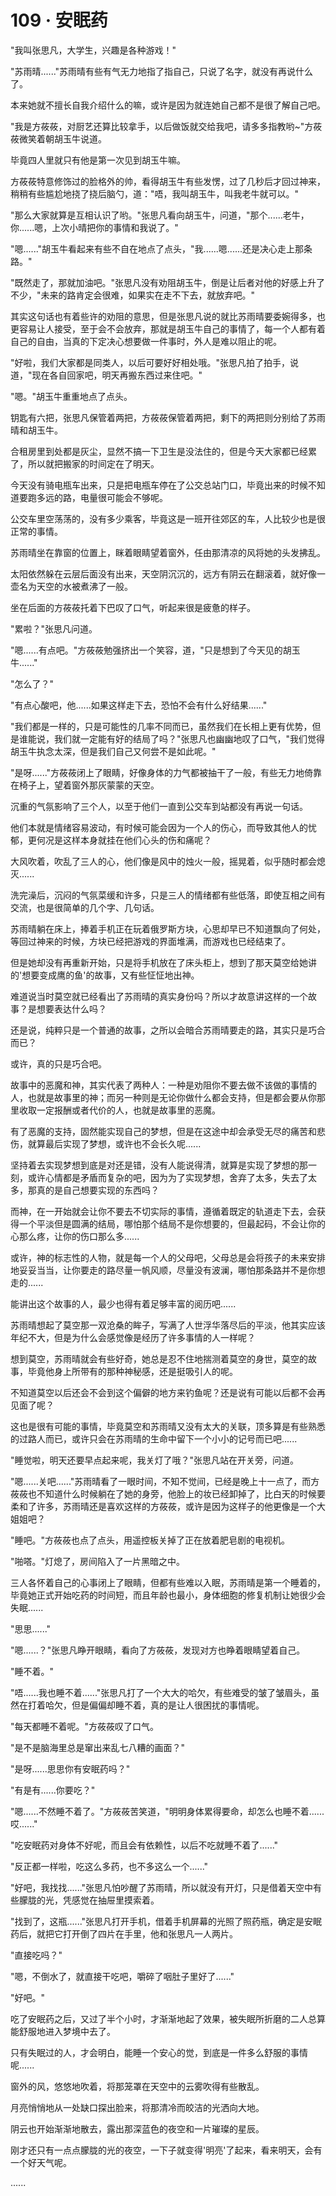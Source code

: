 <link rel="stylesheet" href="../../styles/text.css" />
<h1>109 · 安眠药</h1>

"我叫张思凡，大学生，兴趣是各种游戏！"

"苏雨晴......"苏雨晴有些有气无力地指了指自己，只说了名字，就没有再说什么了。

本来她就不擅长自我介绍什么的嘛，或许是因为就连她自己都不是很了解自己吧。

"我是方莜莜，对厨艺还算比较拿手，以后做饭就交给我吧，请多多指教哟\~"方莜莜微笑着朝胡玉牛说道。

毕竟四人里就只有他是第一次见到胡玉牛嘛。

方莜莜特意修饰过的脸格外的帅，看得胡玉牛有些发愣，过了几秒后才回过神来，稍稍有些尴尬地挠了挠后脑勺，道："唔，我叫胡玉牛，叫我老牛就可以。"

"那么大家就算是互相认识了哟。"张思凡看向胡玉牛，问道，"那个......老牛，你......嗯，上次小晴把你的事情和我说了。"

"嗯......"胡玉牛看起来有些不自在地点了点头，"我......嗯......还是决心走上那条路。"

"既然走了，那就加油吧。"张思凡没有劝阻胡玉牛，倒是让后者对他的好感上升了不少，"未来的路肯定会很难，如果实在走不下去，就放弃吧。"

其实这句话也有着些许的劝阻的意思，但是张思凡说的就比苏雨晴要委婉得多，也更容易让人接受，至于会不会放弃，那就是胡玉牛自己的事情了，每一个人都有着自己的自由，当真的下定决心想要做一件事时，外人是难以阻止的呢。

"好啦，我们大家都是同类人，以后可要好好相处哦。"张思凡拍了拍手，说道，"现在各自回家吧，明天再搬东西过来住吧。"

"嗯。"胡玉牛重重地点了点头。

钥匙有六把，张思凡保管着两把，方莜莜保管着两把，剩下的两把则分别给了苏雨晴和胡玉牛。

合租房里到处都是灰尘，显然不搞一下卫生是没法住的，但是今天大家都已经累了，所以就把搬家的时间定在了明天。

今天没有骑电瓶车出来，只是把电瓶车停在了公交总站门口，毕竟出来的时候不知道要跑多远的路，电量很可能会不够呢。

公交车里空荡荡的，没有多少乘客，毕竟这是一班开往郊区的车，人比较少也是很正常的事情。

苏雨晴坐在靠窗的位置上，眯着眼睛望着窗外，任由那清凉的风将她的头发拂乱。

太阳依然躲在云层后面没有出来，天空阴沉沉的，远方有阴云在翻滚着，就好像一壶名为天空的水被煮沸了一般。

坐在后面的方莜莜托着下巴叹了口气，听起来很是疲惫的样子。

"累啦？"张思凡问道。

"嗯......有点吧。"方莜莜勉强挤出一个笑容，道，"只是想到了今天见的胡玉牛......"

"怎么了？"

"有点心酸吧，他......如果这样走下去，恐怕不会有什么好结果......"

"我们都是一样的，只是可能性的几率不同而已，虽然我们在长相上更有优势，但是谁能说，我们就一定能有好的结局了吗？"张思凡也幽幽地叹了口气，"我们觉得胡玉牛执念太深，但是我们自己又何尝不是如此呢。"

"是呀......"方莜莜闭上了眼睛，好像身体的力气都被抽干了一般，有些无力地倚靠在椅子上，望着窗外那灰蒙蒙的天空。

沉重的气氛影响了三个人，以至于他们一直到公交车到站都没有再说一句话。

他们本就是情绪容易波动，有时候可能会因为一个人的伤心，而导致其他人的忧郁，更何况是这样本身就挂在他们心头的伤和痛呢？

大风吹着，吹乱了三人的心，他们像是风中的烛火一般，摇晃着，似乎随时都会熄灭......

洗完澡后，沉闷的气氛菜缓和许多，只是三人的情绪都有些低落，即使互相之间有交流，也是很简单的几个字、几句话。

苏雨晴躺在床上，捧着手机正在玩着俄罗斯方块，心思却早已不知道飘向了何处，等回过神来的时候，方块已经把游戏的界面堆满，而游戏也已经结束了。

但是她却没有再重新开始，只是将手机放在了床头柜上，想到了那天莫空给她讲的'想要变成鹰的鱼'的故事，又有些怔怔地出神。

难道说当时莫空就已经看出了苏雨晴的真实身份吗？所以才故意讲这样的一个故事？是想要表达什么吗？

还是说，纯粹只是一个普通的故事，之所以会暗合苏雨晴要走的路，其实只是巧合而已？

或许，真的只是巧合吧。

故事中的恶魔和神，其实代表了两种人：一种是劝阻你不要去做不该做的事情的人，也就是故事里的神；而另一种则是无论你做什么都会支持，但是都会要从你那里收取一定报酬或者代价的人，也就是故事里的恶魔。

有了恶魔的支持，固然能实现自己的梦想，但是在这途中却会承受无尽的痛苦和悲伤，就算最后实现了梦想，或许也不会长久呢......

坚持着去实现梦想到底是对还是错，没有人能说得清，就算是实现了梦想的那一刻，或许心情都是矛盾而复杂的吧，因为为了实现梦想，舍弃了太多，失去了太多，那真的是自己想要实现的东西吗？

而神，在一开始就会让你不要去不切实际的事情，遵循着既定的轨道走下去，会获得一个平淡但是圆满的结局，哪怕那个结局不是你想要的，但最起码，不会让你的心那么疼，让你的伤口那么多......

或许，神的标志性的人物，就是每一个人的父母吧，父母总是会将孩子的未来安排地妥妥当当，让你要走的路尽量一帆风顺，尽量没有波澜，哪怕那条路并不是你想走的......

能讲出这个故事的人，最少也得有着足够丰富的阅历吧......

苏雨晴想起了莫空那一双沧桑的眸子，写满了人世浮华落尽后的平淡，他其实应该年纪不大，但是为什么会感觉像是经历了许多事情的人一样呢？

想到莫空，苏雨晴就会有些好奇，她总是忍不住地揣测着莫空的身世，莫空的故事，毕竟他身上所带有的那种神秘感，还是挺吸引人的呢。

不知道莫空以后还会不会到这个偏僻的地方来钓鱼呢？还是说有可能以后都不会再见面了呢？

这也是很有可能的事情，毕竟莫空和苏雨晴又没有太大的关联，顶多算是有些熟悉的过路人而已，或许只会在苏雨晴的生命中留下一个小小的记号而已吧......

"睡觉啦，明天还要早点起来呢，我关灯了哦？"张思凡站在开关旁，问道。

"嗯......关吧......"苏雨晴看了一眼时间，不知不觉间，已经是晚上十一点了，而方莜莜也不知道什么时候躺在了她的身旁，他脸上的妆已经卸掉了，比白天的时候要柔和了许多，苏雨晴还是喜欢这样的方莜莜，或许是因为这样子的他更像是一个大姐姐吧？

"睡吧。"方莜莜也点了点头，用遥控板关掉了正在放着肥皂剧的电视机。

"啪嗒。"灯熄了，房间陷入了一片黑暗之中。

三人各怀着自己的心事闭上了眼睛，但都有些难以入眠，苏雨晴是第一个睡着的，毕竟她正式开始吃药的时间短，而且年龄也最小，身体细胞的修复机制让她很少会失眠......

"思思......"

"嗯......？"张思凡睁开眼睛，看向了方莜莜，发现对方也睁着眼睛望着自己。

"睡不着。"

"唔......我也睡不着......"张思凡打了一个大大的哈欠，有些难受的皱了皱眉头，虽然在打着哈欠，但是偏偏却睡不着，真的是让人很困扰的事情呢。

"每天都睡不着呢。"方莜莜叹了口气。

"是不是脑海里总是窜出来乱七八糟的画面？"

"是呀......思思你有安眠药吗？"

"有是有......你要吃？"

"嗯......不然睡不着了。"方莜莜苦笑道，"明明身体累得要命，却怎么也睡不着......哎......"

"吃安眠药对身体不好呢，而且会有依赖性，以后不吃就睡不着了......"

"反正都一样啦，吃这么多药，也不多这么一个......"

"好吧，我找找......"张思凡怕吵醒了苏雨晴，所以就没有开灯，只是借着天空中有些朦胧的光，凭感觉在抽屉里摸索着。

"找到了，这瓶......"张思凡打开手机，借着手机屏幕的光照了照药瓶，确定是安眠药后，就把它打开倒了四片在手里，他和张思凡一人两片。

"直接吃吗？"

"嗯，不倒水了，就直接干吃吧，嚼碎了咽肚子里好了......"

"好吧。"

吃了安眠药之后，又过了半个小时，才渐渐地起了效果，被失眠所折磨的二人总算能舒服地进入梦境中去了。

只有失眠过的人，才会明白，能睡一个安心的觉，到底是一件多么舒服的事情呢......

窗外的风，悠悠地吹着，将那笼罩在天空中的云雾吹得有些散乱。

月亮悄悄地从一处缺口探出脸来，将那清冷而皎洁的光洒向大地。

阴云也开始渐渐地散去，露出那深蓝色的夜空和一片璀璨的星辰。

刚才还只有一点点朦胧的光的夜空，一下子就变得'明亮'了起来，看来明天，会有一个好天气呢。

......
